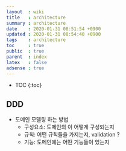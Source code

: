 ```yaml
---
layout  : wiki
title   : architecture
summary : architecture
date    : 2020-01-31 08:51:54 +0900
updated : 2020-01-31 08:54:40 +0900
tags    : architecture
toc     : true
public  : true
parent  : index
latex   : false
adsense : true
---
```

* TOC
{:toc}

## DDD

* 도메인 모델링 하는 방법
  * 구성요소: 도메인의 이 어떻게 구성되는지
  * 규칙: 어떤 규칙들을 가지는지, validation ? 
  * 기능: 도메인에는 어떤 기능들이 있는지
